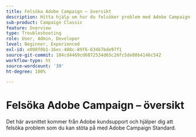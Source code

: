 ```yaml
---
title: Felsöka Adobe Campaign – översikt
description: Hitta hjälp om hur du felsöker problem med Adobe Campaign.
sub-product: Campaign Classic
feature: Overview
type: Troubleshooting
role: User, Admin, Developer
level: Beginner, Experienced
exl-id: e098f0b1-16ec-408c-89f6-634b7bde97f1
source-git-commit: 184cd4469cd6872534d65c26fc5de08b4146c542
workflow-type: ht
source-wordcount: '39'
ht-degree: 100%

---
```


# Felsöka Adobe Campaign – översikt

Det här avsnittet kommer från Adobe kundsupport och hjälper dig att felsöka problem som du kan stöta på med Adobe Campaign Standard.
